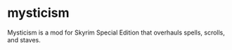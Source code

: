 # mysticism
 Mysticism is a mod for Skyrim Special Edition that overhauls spells, scrolls, and staves.
